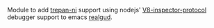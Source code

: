 Module to add [trepan-ni](https://github.com/rocky/trepan-ni) support
using nodejs'
[V8-inspector-protocol](https://chromedevtools.github.io/devtools-protocol/v8/Debugger)
debugger support to emacs
[realgud](http://github.com/realgud/realgud).
